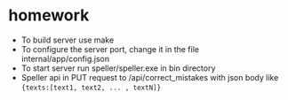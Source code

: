 # homework

 - To build server use make
 - To configure the server port, change it in the file internal/app/config.json 
 - To start server run speller/speller.exe in bin directory
 - Speller api in PUT request to /api/correct_mistakes with json body like ``{texts:[text1, text2, ... , textN]}``
 
